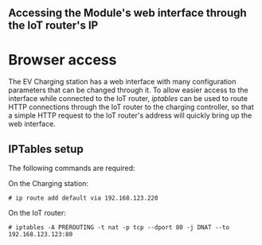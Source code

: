 Accessing the Module's web interface through the IoT router's IP
---

# Browser access

The EV Charging station has a web interface with many configuration parameters that can be changed through it.
To allow easier access to the interface while connected to the IoT router, *iptables* can be used to route HTTP connections
through the IoT router to the charging controller, so that a simple HTTP request to the IoT router's address will quickly bring up the web interface.

## IPTables setup

The following commands are required:

On the Charging station:

```
# ip route add default via 192.168.123.220
```

On the IoT router:
```
# iptables -A PREROUTING -t nat -p tcp --dport 80 -j DNAT --to 192.168.123.123:80
```
